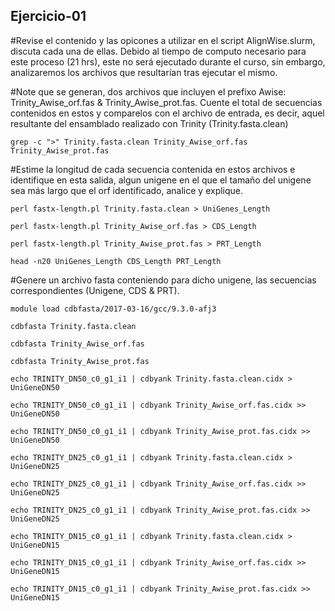 <h2>Ejercicio-01</h2>
#Revise el contenido y las opicones a utilizar en el script AlignWise.slurm, discuta cada una de ellas. Debido al tiempo de computo necesario para este proceso (21 hrs), este no será ejecutado durante el curso, sin embargo, analizaremos los archivos que resultarían tras ejecutar el mismo.

#Note que se generan, dos archivos que incluyen el prefixo Awise: Trinity_Awise_orf.fas & Trinity_Awise_prot.fas. Cuente el total de secuencias contenidos en estos y comparelos con el archivo de entrada, es decir, aquel resultante del ensamblado realizado con Trinity (Trinity.fasta.clean)

<pre><code>grep -c ">" Trinity.fasta.clean Trinity_Awise_orf.fas Trinity_Awise_prot.fas</code></pre>

#Estime la longitud de cada secuencia contenida en estos archivos e identifique en esta salida, algun unigene en el que el tamaño del unigene sea más largo que el orf identificado, analice y explique.

<pre><code>perl fastx-length.pl Trinity.fasta.clean > UniGenes_Length</code></pre>
<pre><code>perl fastx-length.pl Trinity_Awise_orf.fas > CDS_Length</code></pre>
<pre><code>perl fastx-length.pl Trinity_Awise_prot.fas > PRT_Length</code></pre>

<pre><code>head -n20 UniGenes_Length CDS_Length PRT_Length</code></pre>

#Genere un archivo fasta conteniendo para dicho unigene, las secuencias correspondientes (Unigene, CDS & PRT).

<pre><code>module load cdbfasta/2017-03-16/gcc/9.3.0-afj3</code></pre>
<pre><code>cdbfasta Trinity.fasta.clean</code></pre>
<pre><code>cdbfasta Trinity_Awise_orf.fas</code></pre>
<pre><code>cdbfasta Trinity_Awise_prot.fas</code></pre>

<pre><code>echo TRINITY_DN50_c0_g1_i1 | cdbyank Trinity.fasta.clean.cidx > UniGeneDN50</code></pre>
<pre><code>echo TRINITY_DN50_c0_g1_i1 | cdbyank Trinity_Awise_orf.fas.cidx >> UniGeneDN50</code></pre>
<pre><code>echo TRINITY_DN50_c0_g1_i1 | cdbyank Trinity_Awise_prot.fas.cidx >> UniGeneDN50</code></pre>

<pre><code>echo TRINITY_DN25_c0_g1_i1 | cdbyank Trinity.fasta.clean.cidx > UniGeneDN25</code></pre>
<pre><code>echo TRINITY_DN25_c0_g1_i1 | cdbyank Trinity_Awise_orf.fas.cidx >> UniGeneDN25</code></pre>
<pre><code>echo TRINITY_DN25_c0_g1_i1 | cdbyank Trinity_Awise_prot.fas.cidx >> UniGeneDN25</code></pre>

<pre><code>echo TRINITY_DN15_c0_g1_i1 | cdbyank Trinity.fasta.clean.cidx > UniGeneDN15</code></pre>
<pre><code>echo TRINITY_DN15_c0_g1_i1 | cdbyank Trinity_Awise_orf.fas.cidx >> UniGeneDN15</code></pre>
<pre><code>echo TRINITY_DN15_c0_g1_i1 | cdbyank Trinity_Awise_prot.fas.cidx >> UniGeneDN15</code></pre>
